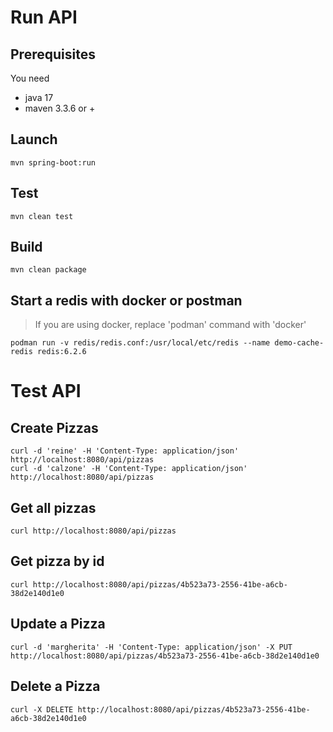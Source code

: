 
# Run API

## Prerequisites
You need
 - java 17
 - maven 3.3.6 or +

## Launch

```mvn spring-boot:run```

## Test

```mvn clean test```

## Build

```mvn clean package```

## Start a redis with docker or postman

> If you are using docker, replace 'podman' command with 'docker'

```podman run -v redis/redis.conf:/usr/local/etc/redis --name demo-cache-redis redis:6.2.6```

# Test API
## Create Pizzas
```
curl -d 'reine' -H 'Content-Type: application/json' http://localhost:8080/api/pizzas
curl -d 'calzone' -H 'Content-Type: application/json' http://localhost:8080/api/pizzas
```

## Get all pizzas
```curl http://localhost:8080/api/pizzas```

## Get pizza by id
```curl http://localhost:8080/api/pizzas/4b523a73-2556-41be-a6cb-38d2e140d1e0```

## Update a Pizza
```curl -d 'margherita' -H 'Content-Type: application/json' -X PUT http://localhost:8080/api/pizzas/4b523a73-2556-41be-a6cb-38d2e140d1e0```

## Delete a Pizza
```curl -X DELETE http://localhost:8080/api/pizzas/4b523a73-2556-41be-a6cb-38d2e140d1e0```